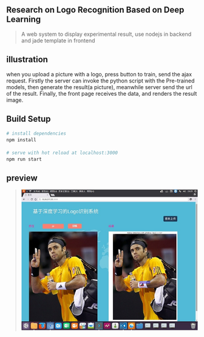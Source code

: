 ## Research on Logo Recognition Based on Deep Learning

> A web system to display experimental result, use nodejs in backend and jade template in frontend

## illustration
when you upload a picture with a logo, press button to train, send the ajax request. Firstly the server can invoke the python script with the Pre-trained models, then generate the result(a picture), meanwhile server send the url of the result. Finally, the front page receives the data, and renders the result image.

## Build Setup

``` bash
# install dependencies
npm install

# serve with hot reload at localhost:3000
npm run start
```

## preview
> ![show](https://github.com/cchr1s/deeplearning/blob/master/img/show.jpg)